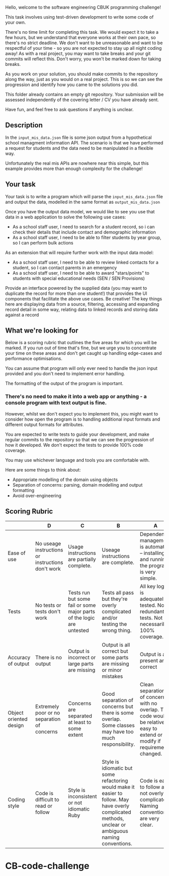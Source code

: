 Hello, welcome to the software engineering CBUK programming challenge!

This task involves using test-driven development to write some code of
your own.

There's no time limit for completing this task. We would expect it to
take a few hours, but we understand that everyone works at their own pace,
so there's no strict deadline. We don't want to be unreasonable and want
to be respectful of your time - so you are not expected to stay up all
night coding away! As with a real project, you may want to take breaks and
your git commits will reflect this. Don't worry, you won't be marked
down for taking breaks.

As you work on your solution, you should make commits to the repository
along the way, just as you would on a real project. This is so we can
see the progression and identify how you came to the solutions you did.

This folder already contains an empty git repository. Your submission will be assessed
independently of the covering letter / CV you have already sent.

Have fun, and feel free to ask questions if anything is unclear.

## Description ##

In the `input_mis_data.json` file is some json output from a hypothetical school 
managment information API. The scenario is that we have performed a request for
students and the data need to be manipulated in a flexible way.

Unfortunately the real mis APIs are nowhere near this simple, but this
example provides more than enough complexity for the challenge!


## Your task ##

Your task is to write a program which will parse the `input_mis_data.json` file and output
the data, modelled in the same format as `output_mis_data.json`

Once you have the output data model, we would like to see you use that data in a web application to solve the following use cases:

* As a school staff user, I need to search for a student record, so i can check their details that include contact and demographic information
* As a school staff user, I need to be able to filter students by year group, so I can perform bulk actions

As an extension that will require further work with the input data model:
* As a school staff user, I need to be able to review linked contacts for a student, so I can contact parents in an emergency
* As a school staff user, I need to be able to award "stars/points" to students with special educational needs (SEN / SEN Provisions)

Provide an interface powered by the supplied data (you may want to duplicate the record for more than one student!) that provides the UI components that facilitate the above use cases. Be creative! The key things here are displaying data from a source, filtering, accessing and expanding record detail in some way, relating data to linked records and storing data against a record



## What we're looking for ##

Below is a scoring rubric that outlines the five areas for which
you will be marked. If you run out of time that's fine, but we urge you to
concentrate your time on these areas and don't get caught up handling
edge-cases and performance optimisations.

You can assume that program will only ever need to handle the json input
provided and you don't need to implement error handling.

The formatting of the output of the program is important.

### There's no need to make it into a web app or anything - a console program with text output is fine.

However, whilst we don't expect you to implement this, you might want to
consider how open the program is to handling additional input formats and different output formats
for attributes.

You are expected to write tests to guide your development, and make
regular commits to the repository so that we can see the progression of
how it developed. We don't expect the tests to provide 100% code coverage.

You may use whichever language and tools you are comfortable with.

Here are some things to think about:

* Appropriate modelling of the domain using objects
* Separation of concerns: parsing, domain modelling and output formatting
* Avoid over-engineering

## Scoring Rubric ##

|                       | D                                                 | C                                                                     | B                                                                                                                                            | A                                                                                                                             |
|------------------------|---------------------------------------------------|-----------------------------------------------------------------------|----------------------------------------------------------------------------------------------------------------------------------------------|------------------------------------------------------------------------------------------------------------------------------|
| Ease of use            | No useage instructions or instructions don't work | Usage instructions are partially complete.                            | Useage instructions are complete.                                                                                                            | Dependency management is automated – installing and running the program is very simple.                                      |
| Tests                  | No tests or tests don't work                      | Tests run but some fail or some major parts of the logic are untested | Tests all pass but they're overly complicated and/or testing the wrong thing.                                                                | All key logic is adequately tested. No redundant tests. Not necessarily 100% coverage.                                       |
| Accuracy of output     | There is no output                                | Output is incorrect or large parts are missing                        | Output is all correct but some parts are missing or minor mistakes                                                                           | Output is all present and correct                                                                                            |
| Object oriented design | Extremely poor or no separation of concerns       | Concerns are separated at least to some extent                        | Good separation of concerns but there is some overlap. Some classes may have too much responsibility.                                        | Clean separation of concerns with no overlap. The code would be relatively easy to extend or modify if requirements changed. |
| Coding style           | Code is difficult to read or follow               | Style is inconsistent or not idiomatic Ruby                           | Style is idiomatic but some refactoring would make it easier to follow. May have overly complicated methods, unclear or ambiguous naming conventions. | Code is easy to follow and not overly complicated. Naming conventions are very clear.                                     |
# CB-code-challenge
